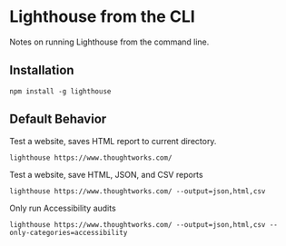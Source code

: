 # Lighthouse from the CLI

Notes on running Lighthouse from the command line.

## Installation

`npm install -g lighthouse`

## Default Behavior

Test a website, saves HTML report to current directory.

`lighthouse https://www.thoughtworks.com/`

Test a website, save HTML, JSON, and CSV reports

`lighthouse https://www.thoughtworks.com/ --output=json,html,csv`

Only run Accessibility audits

`lighthouse https://www.thoughtworks.com/ --output=json,html,csv --only-categories=accessibility`
